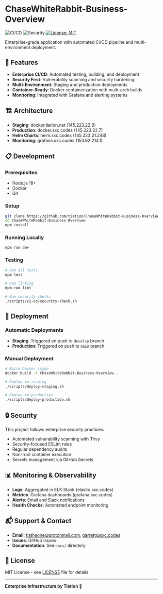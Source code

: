 # ChaseWhiteRabbit-Business-Overview

![CI/CD](https://github.com/tiation/ChaseWhiteRabbit-Business-Overview/workflows/CI/badge.svg)
![Security](https://github.com/tiation/ChaseWhiteRabbit-Business-Overview/workflows/Security%20Scan/badge.svg)
[![License: MIT](https://img.shields.io/badge/License-MIT-yellow.svg)](https://opensource.org/licenses/MIT)

Enterprise-grade application with automated CI/CD pipeline and multi-environment deployment.

## 🚀 Features

- **Enterprise CI/CD**: Automated testing, building, and deployment
- **Security First**: Vulnerability scanning and security hardening  
- **Multi-Environment**: Staging and production deployments
- **Container-Ready**: Docker containerization with multi-arch builds
- **Monitoring**: Integrated with Grafana and alerting systems

## 🏗️ Architecture

- **Staging**: docker.tiation.net (145.223.22.9)
- **Production**: docker.sxc.codes (145.223.22.7)
- **Helm Charts**: helm.sxc.codes (145.223.21.248)
- **Monitoring**: grafana.sxc.codes (153.92.214.1)

## 📋 Development

### Prerequisites

- Node.js 18+
- Docker
- Git

### Setup

```bash
git clone https://github.com/tiation/ChaseWhiteRabbit-Business-Overview.git
cd ChaseWhiteRabbit-Business-Overview
npm install
```

### Running Locally

```bash
npm run dev
```

### Testing

```bash
# Run all tests
npm test

# Run linting
npm run lint

# Run security checks
./scripts/ci-cd/security-check.sh
```

## 🚢 Deployment

### Automatic Deployments

- **Staging**: Triggered on push to `develop` branch
- **Production**: Triggered on push to `main` branch

### Manual Deployment

```bash
# Build Docker image
docker build -t ChaseWhiteRabbit-Business-Overview .

# Deploy to staging
./scripts/deploy-staging.sh

# Deploy to production  
./scripts/deploy-production.sh
```

## 🔒 Security

This project follows enterprise security practices:

- Automated vulnerability scanning with Trivy
- Security-focused ESLint rules
- Regular dependency audits
- Non-root container execution
- Secrets management via GitHub Secrets

## 📊 Monitoring & Observability

- **Logs**: Aggregated in ELK Stack (elastic.sxc.codes)
- **Metrics**: Grafana dashboards (grafana.sxc.codes)
- **Alerts**: Email and Slack notifications
- **Health Checks**: Automated endpoint monitoring

## 📬 Support & Contact

- **Email**: tiatheone@protonmail.com, garrett@sxc.codes
- **Issues**: GitHub Issues
- **Documentation**: See `docs/` directory

## 📄 License

MIT License - see [LICENSE](LICENSE) file for details.

---

**Enterprise Infrastructure by Tiation** 🌟
